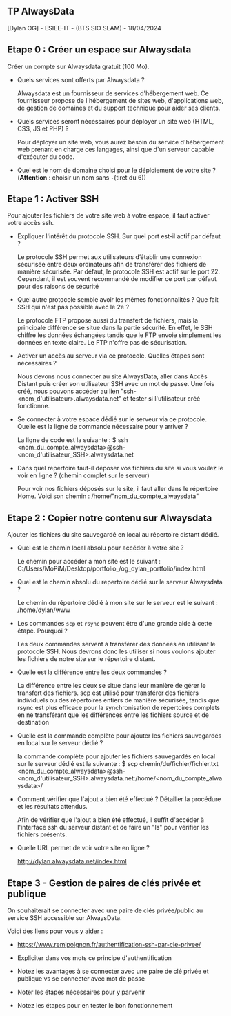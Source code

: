 ## TP AlwaysData
 [Dylan OG] - ESIEE-IT - (BTS SIO SLAM) - 18/04/2024

## Etape 0 : Créer un espace sur Alwaysdata

Créer un compte sur Alwaysdata gratuit (100 Mo).

- Quels services sont offerts par Alwaysdata ?

    Alwaysdata est un fournisseur de services d'hébergement web. Ce fournisseur propose de l'hébergement de sites web, d'applications web, de gestion de domaines et du support technique pour aider ses clients.

- Quels services seront nécessaires pour déployer un site web (HTML, CSS, JS et PHP) ?

    Pour déployer un site web, vous aurez besoin du service d'hébergement web prenant en charge ces langages, ainsi que d'un serveur capable d'exécuter du code.

- Quel est le nom de domaine choisi pour le déploiement de votre site ? (**Attention** : choisir un nom sans `-`(tiret du 6))

## Etape 1 : Activer SSH

Pour ajouter les fichiers de votre site web à votre espace, il faut activer votre accès ssh.

- Expliquer l'intérêt du protocole SSH. Sur quel port est-il actif par défaut ? 

    Le protocole SSH permet aux utilisateurs d’établir une connexion sécurisée entre deux ordinateurs afin de transférer des fichiers de manière sécurisée. Par défaut, le protocole SSH est actif sur le port 22. Cependant, il est souvent recommandé de modifier ce port par défaut pour des raisons de sécurité

- Quel autre protocole semble avoir les mêmes fonctionnalités ? Que fait SSH qui n'est pas possible avec le 2e ?

    Le protocole FTP propose aussi du transfert de fichiers, mais la principale différence se situe dans la partie sécurité. En effet, le SSH chiffre les données échangées tandis que le FTP envoie simplement les données en texte claire. Le FTP n'offre pas de sécurisation.

- Activer un accès au serveur via ce protocole. Quelles étapes sont nécessaires ?

    Nous devons nous connecter au site AlwaysData, aller dans Accès Distant puis créer son utilisateur SSH avec un mot de passe. Une fois créé, nous pouvons accéder au lien "ssh-<nom_d'utilisateur>.alwaysdata.net" et tester si l'utilisateur créé fonctionne.

- Se connecter à votre espace dédié sur le serveur via ce protocole. Quelle est la ligne de commande nécessaire pour y arriver ? 

    La ligne de code est la suivante :                                                       $ ssh <nom_du_compte_alwaysdata>@ssh-<nom_d'utilisateur_SSH>.alwaysdata.net

- Dans quel repertoire faut-il déposer vos fichiers du site si vous voulez le voir en ligne ? (chemin complet sur le serveur) 

    Pour voir nos fichiers déposés sur le site, il faut aller dans le répertoire Home. Voici son chemin : /home/"nom_du_compte_alwaysdata"

## Etape 2 : Copier notre contenu sur Alwaysdata

Ajouter les fichiers du site sauvegardé en local au répertoire distant dédié.

- Quel est le chemin local absolu pour accéder à votre site ?

    Le chemin pour accéder à mon site est le suivant :                                       C:/Users/MoPiM/Desktop/portfolio_/og_dylan_portfolio/index.html

- Quel est le chemin absolu du repertoire dédié sur le serveur Alwaysdata ?

    Le chemin du répertoire dédié à mon site sur le serveur est le suivant :                /home/dylan/www

- Les commandes `scp` et `rsync` peuvent être d'une grande aide à cette étape. Pourquoi ? 

    Les deux commandes servent à transférer des données en utilisant le protocole SSH. Nous devrons donc les utiliser si nous voulons ajouter les fichiers de notre site sur le répertoire distant.

- Quelle est la différence entre les deux commandes ?

    La différence entre les deux se situe dans leur manière de gérer le transfert des fichiers. scp est utilisé pour transférer des fichiers individuels ou des répertoires entiers de manière sécurisée, tandis que rsync est plus efficace pour la synchronisation de répertoires complets en ne transférant que les différences entre les fichiers source et de destination

- Quelle est la commande complète pour ajouter les fichiers sauvegardés en local sur le serveur dédié ?

    la commande complète pour ajouter les fichiers sauvegardés en local sur le serveur dédié est la suivante : $ scp chemin/du/fichier/fichier.txt <nom_du_compte_alwaysdata>@ssh-<nom_d'utilisateur_SSH>.alwaysdata.net:/home/<nom_du_compte_alwaysdata>/

- Comment vérifier que l'ajout a bien été effectué ? Détailler la procédure et les résultats attendus.

    Afin de vérifier que l'ajout a bien été effectué, il suffit d'accéder à l'interface ssh du serveur distant et de faire un "ls" pour vérifier les fichiers présents.

- Quelle URL permet de voir votre site en ligne ? 

    http://dylan.alwaysdata.net/index.html

## Etape 3 - Gestion de paires de clés privée et publique

On souhaiterait se connecter avec une paire de clés privée/public au service SSH accessible sur AlwaysData.

Voici des liens pour vous y aider : 
- <https://www.remipoignon.fr/authentification-ssh-par-cle-privee/>

- Expliciter dans vos mots ce principe d'authentification
- Notez les avantages à se connecter avec une paire de clé privée et publique vs se connecter avec mot de passe
- Noter les étapes nécessaires pour y parvenir
- Notez les étapes pour en tester le bon fonctionnement 
